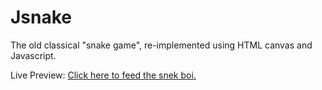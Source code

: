# Jsnake

The old classical "snake game", re-implemented using HTML canvas and Javascript.

Live Preview: [Click here to feed the snek boi.](https://sahnerkin.github.io/jsnake) 
